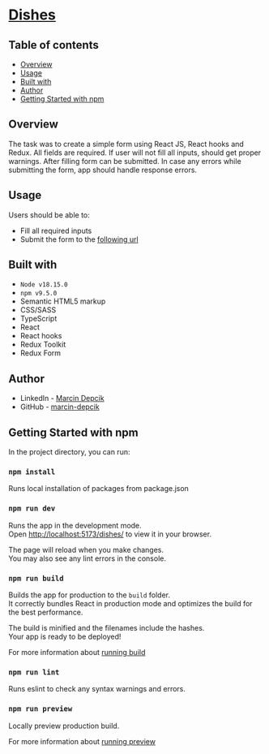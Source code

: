 # [Dishes](https://marcin-depcik.github.io/dishes/)

## Table of contents

- [Overview](#overview)
- [Usage](#usage)
- [Built with](#built-with)
- [Author](#author)
- [Getting Started with npm](#getting-started-with-npm)

## Overview

The task was to create a simple form using React JS, React hooks and Redux. All fields are required. If user will not fill all inputs, should get proper warnings. After filling form can be submitted. In case any errors while submitting the form, app should handle response errors.

## Usage

Users should be able to:

- Fill all required inputs
- Submit the form to the [following url](https://umzzcc503l.execute-api.us-west-2.amazonaws.com/dishes/)

## Built with

- `Node v18.15.0`
- `npm v9.5.0`
- Semantic HTML5 markup
- CSS/SASS
- TypeScript
- React
- React hooks
- Redux Toolkit
- Redux Form

## Author

- LinkedIn - [Marcin Depcik](https://linkedin.com/in/marcindepcik)
- GitHub - [marcin-depcik](https://github.com/marcin-depcik)

## Getting Started with npm

In the project directory, you can run:

### `npm install`

Runs local installation of packages from package.json

### `npm run dev`

Runs the app in the development mode.\
Open [http://localhost:5173/dishes/](http://localhost:5173/dishes/) to view it in your browser.

The page will reload when you make changes.\
You may also see any lint errors in the console.

### `npm run build`

Builds the app for production to the `build` folder.\
It correctly bundles React in production mode and optimizes the build for the best performance.

The build is minified and the filenames include the hashes.\
Your app is ready to be deployed!

For more information about [running build](https://vitejs.dev/guide/cli.html#build)

### `npm run lint`

Runs eslint to check any syntax warnings and errors.

### `npm run preview`

Locally preview production build.

For more information about [running preview](https://vitejs.dev/guide/cli.html#vite-preview)
